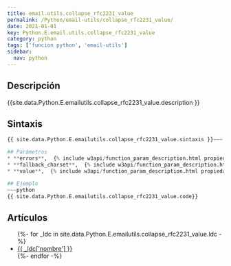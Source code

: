 ```yaml
---
title: email.utils.collapse_rfc2231_value
permalink: /Python/email-utils/collapse_rfc2231_value/
date: 2021-01-01
key: Python.E.email.utils.collapse_rfc2231_value
category: python
tags: ['funcion python', 'email-utils']
sidebar: 
  nav: python
---
```


## Descripción
{{site.data.Python.E.emailutils.collapse_rfc2231_value.description }}

## Sintaxis
~~~python
{{ site.data.Python.E.emailutils.collapse_rfc2231_value.sintaxis }}~~~

## Parámetros
* **errors**,  {% include w3api/function_param_description.html propiedad=site.data.Python.E.email.utils.collapse_rfc2231_value valor="errors" %}
* **fallback_charset**,  {% include w3api/function_param_description.html propiedad=site.data.Python.E.email.utils.collapse_rfc2231_value valor="fallback_charset" %}
* **value**,  {% include w3api/function_param_description.html propiedad=site.data.Python.E.email.utils.collapse_rfc2231_value valor="value" %}

## Ejemplo
~~~python
{{ site.data.Python.E.emailutils.collapse_rfc2231_value.code}}
~~~

## Artículos
<ul>
{%- for _ldc in site.data.Python.E.emailutils.collapse_rfc2231_value.ldc -%}
   <li>
       <a href="{{_ldc['url'] }}">{{ _ldc['nombre'] }}</a>
   </li>
{%- endfor -%}
</ul>
